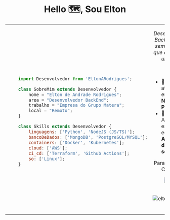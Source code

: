 <h1 align="center">Hello 🗺️, Sou Elton</h1>
<table style="border: none;">
  <tr style="border: none;">
    <td style="border: none;">

```js

    import Desenvolvedor from 'EltonARodrigues';

    class SobreMim extends Desenvolvedor {
        nome = "Elton de Andrade Rodrigues";
        area = "Desenvolvedor BackEnd";
        trabalho = "Empresa do Grupo Matera";
        local = "Remoto";
    }

    class Skills extends Desenvolvedor {
        linguagens: ['Python', 'NodeJS (JS/TS)'];
        bancoDeDados: ['MongoDB', 'PostgreSQL/MYSQL'];
        containers: ['Docker', 'Kubernetes'];
        cloud: ['AWS'];
        ci_cd: ['Terraform', 'Github Actions'];
        so: ['Linux'];
    }
```
</td>
    <td style="border: none;">
        <div>
<div>  
    <p style="text-color:red "align="center"><i>Desenvolvedor Backend, mas sempre tendo que centralizar uma div.</i></p><br>
    <ul>
        <li>🔭 Trabalho atualmente em projetos <b>NodeJS</b> e <b>Python</b></li>
        <li>🌱 Atualmente estou estudando <b>Arquitetura de software</b></li>
</div>
<div align="center" style="">
    <p class="text-tst">Para Entrar em Contato:</p>
        <a href="https://linkedin/in/eltonarodrigues" target="blank">
            <img class="img_svg" style="margin: 0 5px;"
                src="https://img.shields.io/badge/-EltonARodrigues-blue?style=flat-square&logo=Linkedin&logoColor=white&link=https://www.linkedin.com/in/eltonarodrigues/" />
        </a>
        <a href="mailto:eltonrodrigues61@gmail.com" target="blank">
            <img class="img_svg" style="margin: 0 5px;"
                src="https://img.shields.io/badge/-seuemail@email.com-006bed?style=flat-square&logo=Gmail&logoColor=white&link=mailto:eltonrodrigues61@gmail.com" />
        </a>
</div>
<br>
<p align="center">
    <img src="https://github-readme-stats.vercel.app/api/top-langs?username=eltonarodrigues&show_icons=true&locale=en&layout=compact"
        alt="eltonarodrigues" />
</p>

</div>
</div>
    </td>
  </tr>
</table>
